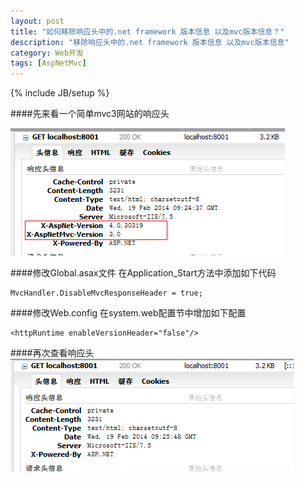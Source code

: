 ```yaml
---
layout: post
title: "如何移除响应头中的.net framework 版本信息 以及mvc版本信息？"
description: "移除响应头中的.net framework 版本信息 以及mvc版本信息"
category: Web开发
tags: [AspNetMvc]
---
```

{% include JB/setup %}

####先来看一个简单mvc3网站的响应头

![响应头版本信息示意图](/assets/img/version_header_before.png "响应头版本信息示意图")

####修改Global.asax文件
在Application_Start方法中添加如下代码

	MvcHandler.DisableMvcResponseHeader = true;

####修改Web.config
在system.web配置节中增加如下配置
	
	<httpRuntime enableVersionHeader="false"/>

####再次查看响应头
![修改后示意图](/assets/img/version_header_after.png "修改后")

